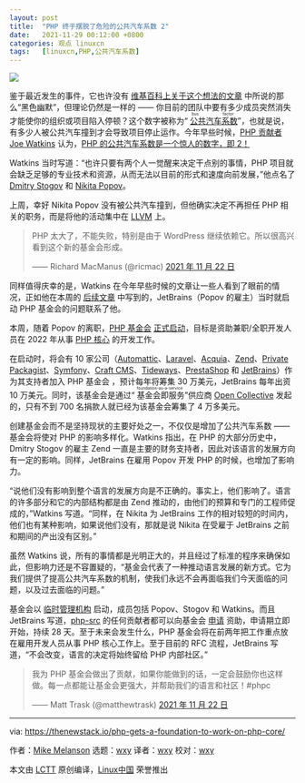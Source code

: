 ```yaml
---
layout: post
title:	"PHP 终于摆脱了危险的公共汽车系数 2"
date:	2021-11-29 00:12:00 +0800 
categories:	观点 linuxcn 
tags:	[linuxcn,PHP,公共汽车系数]
---
```



![](/Asserts/Images//attachment/album/202111/29/001252kxgqy38q4h439qxe.jpg)


鉴于最近发生的事件，它也许没有 [维基百科上关于这个想法的文章](https://en.wikipedia.org/wiki/Bus_factor) 中所说的那么“黑色幽默”，但理论仍然是一样的 —— 你目前的团队中要有多少成员突然消失才能使你的组织或项目陷入停顿？这个数字被称为“<ruby> <a href="https://en.wikipedia.org/wiki/Bus_factor">  公共汽车系数 </a> <rp>  （ </rp> <rt>  bus factor </rt> <rp>  ） </rp></ruby>”，也就是说，有多少人被公共汽车撞到才会导致项目停止运作。今年早些时候，[PHP 贡献者 Joe Watkins](https://github.com/krakjoe) 认为，[PHP 的公共汽车系数是一个惊人的数字，即 2！](https://blog.krakjoe.ninja/2021/05/avoiding-busses.html)


Watkins 当时写道：“也许只要有两个人一觉醒来决定干点别的事情，PHP 项目就会缺乏足够的专业技术和资源，从而无法以目前的形式和速度向前发展，”他点名了 [Dmitry Stogov](https://twitter.com/dstogov?lang=en) 和 [Nikita Popov](https://twitter.com/nikita_ppv?lang=en)。


上周，幸好 Nikita Popov 没有被公共汽车撞到，但他确实决定不再担任 PHP 相关的职务，而是将他的活动集中在 [LLVM](https://llvm.org/) 上。



> 
> PHP 太大了，不能失败，特别是由于 WordPress 继续依赖它。所以很高兴看到这个新的基金会形成。
> 
> 
> —— Richard MacManus (@ricmac) [2021 年 11 月 22 日](https://t.co/3wulgfM0eq)
> 
> 
> 


同样值得庆幸的是，Watkins 在今年早些时候的文章让一些人看到了眼前的情况，正如他在本周的 [后续文章](https://blog.krakjoe.ninja/2021/11/2-1.html) 中写到的，JetBrains（Popov 的雇主）当时就启动 PHP 基金会的问题联系了他。


本周，随着 Popov 的离职，[PHP 基金会](https://opencollective.com/phpfoundation) [正式启动](https://blog.jetbrains.com/phpstorm/2021/11/the-php-foundation/)，目标是资助兼职/全职开发人员在 2022 年从事 [PHP 核心](https://github.com/php/php-src) 的开发工作。


在启动时，将会有 10 家公司（[Automattic](https://automattic.com/)、[Laravel](https://laravel.com/)、[Acquia](https://www.acquia.com/)、[Zend](https://www.zend.com/)、[Private Packagist](https://packagist.com/)、[Symfony](https://symfony.com/)、[Craft CMS](https://craftcms.com/)、[Tideways](https://tideways.com/)、[PrestaShop](https://www.prestashop.com/) 和 [JetBrains](https://www.jetbrains.com/)）作为其支持者加入 PHP 基金会 ，预计每年将筹集 30 万美元，JetBrains 每年出资 10 万美元。同时，该基金会是通过“<ruby> 基金会即服务 <rp>  （ </rp> <rt>  foundation-as-a-service </rt> <rp>  ） </rp></ruby>”供应商 [Open Collective](https://opencollective.com/) 发起的，只有不到 700 名捐款人就已经为该基金会筹集了 4 万多美元。


创建基金会而不是坚持现状的主要好处之一，不仅仅是增加了公共汽车系数 —— 基金会将使对 PHP 的影响多样化。Watkins 指出，在 PHP 的大部分历史中，Dmitry Stogov 的雇主 Zend 一直是主要的财务支持者，因此对该语言的发展方向有一定的影响。同样，JetBrains 在雇用 Popov 开发 PHP 的时候，也增加了影响力。


“说他们没有影响到整个语言的发展方向是不正确的。事实上，他们影响了。语言的许多部分和它的内部结构都是由 Zend 推动的，由他们的预算和专门的工程师促成的，”Watkins 写道。“同样，在 Nikita 为 JetBrains 工作的相对较短的时间内，他们也有某种影响，如果说他们没有，那就是说 Nikita 在受雇于 JetBrains 之前和期间的产出没有区别。”


虽然 Watkins 说，所有的事情都是光明正大的，并且经过了标准的程序来确保如此，但影响力还是不容置疑的，“基金会代表了一种推动语言发展的新方式。它为我们提供了提高公共汽车系数的机制，使我们永远不会再面临我们今天面临的问题，以及过去面临的问题。”


基金会以 [临时管理机构](https://blog.jetbrains.com/phpstorm/2021/11/the-php-foundation/#foundation_administration) 启动，成员包括 Popov、Stogov 和 Watkins。而且 JetBrains 写道，[php-src](https://github.com/php/php-src) 的任何贡献者都可以向基金会 [申请](https://forms.gle/mk52v6FphaYr6yMS8) 资助，申请期立即开始，持续 28 天。至于未来会发生什么，PHP 基金会将在前两年把工作重点放在雇用开发人员从事 PHP 核心工作上。至于目前的 RFC 流程，JetBrains 写道，“不会改变，语言的决定将始终留给 PHP 内部社区。”



> 
> 我为 PHP 基金会做出了贡献，如果你能做到的话，一定会鼓励你也这样做。每一点都能让基金会更强大，并帮助我们的语言和社区！#phpc
> 
> 
> —— Matt Trask (@matthewtrask) [2021 年 11 月 22 日](https://t.co/rWyWC5Dz50)
> 
> 
> 




---


via: <https://thenewstack.io/php-gets-a-foundation-to-work-on-php-core/> 


作者：[Mike Melanson](https://thenewstack.io/author/mike-melanson/) 选题：[wxy](https://github.com/wxy) 译者：[wxy](https://github.com/wxy) 校对：[wxy](https://github.com/wxy)


本文由 [LCTT](https://github.com/LCTT/TranslateProject) 原创编译，[Linux中国](/article-14028-1.html) 荣誉推出
